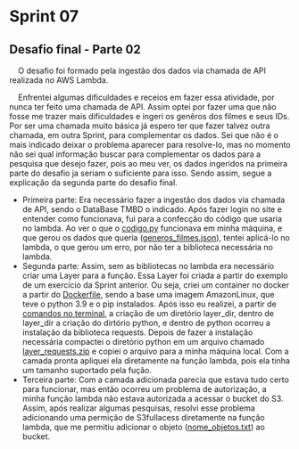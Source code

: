 # Sprint 07
## Desafio final - Parte 02
&nbsp;&nbsp;&nbsp; O desafio foi formado pela ingestão dos dados via chamada de API realizada no AWS Lambda.<p>
&nbsp;&nbsp;&nbsp; Enfrentei algumas dificuldades e receios em fazer essa atividade, por nunca ter feito uma chamada de API. Assim optei por fazer uma que não fosse me trazer mais dificuldades e ingeri os genêros dos filmes e seus IDs. Por ser uma chamada muito básica já espero ter que fazer talvez outra chamada, em outra Sprint, para complementar os dados. Sei que não é o mais indicado deixar o problema aparecer para resolve-lo, mas no momento não sei qual informação buscar para complementar os dados para a pesquisa que desejo fazer, pois ao meu ver, os dados ingeridos na primeira parte do desafio ja seriam o suficiente para isso. Sendo assim, segue a explicação da segunda parte do desafio final.

* Primeira parte: Era necessário fazer a ingestão dos dados via chamada de API, sendo o DataBase TMBD o indicado. Após fazer login no site e entender como funcionava, fui para a confecção do código que usaria no lambda. Ao ver o que o [codigo.py](https://github.com/rehbeinp/EstagioC_UOL/blob/main/Sprint07/Evid%C3%AAncias/lambda_codigo.py)  funcionava em minha máquina, e que gerou os dados que queria ([generos_filmes.json](https://github.com/rehbeinp/EstagioC_UOL/blob/main/Sprint07/Evid%C3%AAncias/api_resultado_genero_filmes.json)), tentei aplicá-lo no lambda, o que gerou um erro, por não ter a biblioteca necessária no lambda.
* Segunda parte: Assim, sem as bibliotecas no lambda era necessário criar uma Layer para a função. Essa Layer foi criada a partir do exemplo de um exercício da Sprint anterior. Ou seja, criei um container no docker a partir do [Dockerfile](https://github.com/rehbeinp/EstagioC_UOL/blob/main/Sprint07/Evid%C3%AAncias/Dockerfile), sendo a base uma imagem AmazonLinux, que teve o python 3.9 e o pip instalados. Após isso eu realizei, a partir de [comandos no terminal](https://github.com/rehbeinp/EstagioC_UOL/blob/main/Sprint07/Evid%C3%AAncias/layer_codigo_docker.txt), a criação de um diretório layer_dir, dentro de layer_dir a criação do dirtório python, e dentro de python ocorreu a instalação da biblioteca requests. Depois de fazer a instalação necessária compactei o diretório python em um arquivo chamado [layer_requests.zip](https://github.com/rehbeinp/EstagioC_UOL/blob/main/Sprint07/Evid%C3%AAncias/layer_request.zip) e copiei o arquivo para a minha máquina local. Com a camada pronta apliquei ela diretamente na função lambda, pois ela tinha um tamanho suportado pela fução.
* Terceira parte: Com a camada adicionada parecia que estava tudo certo para funcionar, mas então ocorreu um problema de autorização, a minha função lambda não estava autorizada a acessar o bucket do S3. Assim, após realizar algumas pesquisas, resolvi esse problema adicionando uma permição de S3fullacess diretamente na função lambda, que me permitiu adicionar o objeto ([nome_objetos.txt](https://github.com/rehbeinp/EstagioC_UOL/blob/main/Sprint07/Evid%C3%AAncias/nome_objetos.txt)) ao bucket.
